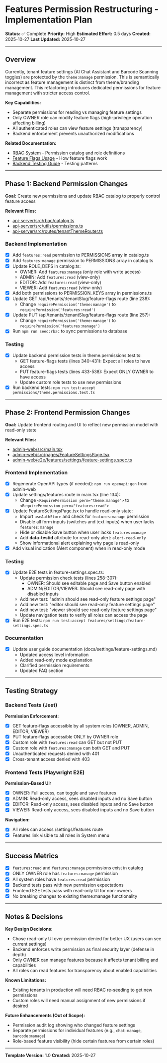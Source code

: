 # Features Permission Restructuring - Implementation Plan

**Status:** ✅ Complete
**Priority:** High
**Estimated Effort:** 0.5 days
**Created:** 2025-10-27
**Last Updated:** 2025-10-27

---

## Overview

Currently, tenant feature settings (AI Chat Assistant and Barcode Scanning toggles) are protected by the `theme:manage` permission. This is semantically incorrect as feature management is distinct from theme/branding management. This refactoring introduces dedicated permissions for feature management with stricter access control.

**Key Capabilities:**
- Separate permissions for reading vs managing feature settings
- Only OWNER role can modify feature flags (high-privilege operation affecting billing)
- All authenticated roles can view feature settings (transparency)
- Backend enforcement prevents unauthorized modifications

**Related Documentation:**
- [RBAC System](../../System/rbac-system.md) - Permission catalog and role definitions
- [Feature Flags Usage](../../SOP/feature_flags_usage.md) - How feature flags work
- [Backend Testing Guide](../../../api-server/__tests__/TEST_TEMPLATE.md) - Testing patterns

---

## Phase 1: Backend Permission Changes

**Goal:** Create new permissions and update RBAC catalog to properly control feature access

**Relevant Files:**
- [api-server/src/rbac/catalog.ts](../../../api-server/src/rbac/catalog.ts)
- [api-server/src/utils/permissions.ts](../../../api-server/src/utils/permissions.ts)
- [api-server/src/routes/tenantThemeRouter.ts](../../../api-server/src/routes/tenantThemeRouter.ts)

### Backend Implementation

- [x] Add `features:read` permission to PERMISSIONS array in catalog.ts
- [x] Add `features:manage` permission to PERMISSIONS array in catalog.ts
- [x] Update ROLE_DEFS in catalog.ts:
  - OWNER: Add `features:manage` (only role with write access)
  - ADMIN: Add `features:read` (view-only)
  - EDITOR: Add `features:read` (view-only)
  - VIEWER: Add `features:read` (view-only)
- [x] Add both permissions to PERMISSION_KEYS array in permissions.ts
- [x] Update GET /api/tenants/:tenantSlug/feature-flags route (line 238):
  - Change `requirePermission('theme:manage')` to `requirePermission('features:read')`
- [x] Update PUT /api/tenants/:tenantSlug/feature-flags route (line 257):
  - Change `requirePermission('theme:manage')` to `requirePermission('features:manage')`
- [x] Run `npm run seed:rbac` to sync permissions to database

### Testing

- [x] Update backend permission tests in theme.permissions.test.ts:
  - GET feature-flags tests (lines 340-431): Expect all roles to have access
  - PUT feature-flags tests (lines 433-538): Expect ONLY OWNER to have access
  - Update custom role tests to use new permissions
- [x] Run backend tests: `npm run test:accept permissions/theme.permissions.test.ts`

---

## Phase 2: Frontend Permission Changes

**Goal:** Update frontend routing and UI to reflect new permission model with read-only state

**Relevant Files:**
- [admin-web/src/main.tsx](../../../admin-web/src/main.tsx)
- [admin-web/src/pages/FeatureSettingsPage.tsx](../../../admin-web/src/pages/FeatureSettingsPage.tsx)
- [admin-web/e2e/features/settings/feature-settings.spec.ts](../../../admin-web/e2e/features/settings/feature-settings.spec.ts)

### Frontend Implementation

- [x] Regenerate OpenAPI types (if needed): `npm run openapi:gen` from admin-web
- [x] Update settings/features route in main.tsx (line 134):
  - Change `<RequirePermission perm="theme:manage">` to `<RequirePermission perm="features:read">`
- [x] Update FeatureSettingsPage.tsx to handle read-only state:
  - Import `useAuthStore` and check for `features:manage` permission
  - Disable all form inputs (switches and text inputs) when user lacks `features:manage`
  - Hide or disable Save button when user lacks `features:manage`
  - Add **data-testid** attribute for read-only alert: `alert-read-only`
  - Show informational alert explaining why page is read-only
- [x] Add visual indication (Alert component) when in read-only mode

### Testing

- [x] Update E2E tests in feature-settings.spec.ts:
  - Update permission check tests (lines 258-307):
    - OWNER: Should see editable page and Save button enabled
    - ADMIN/EDITOR/VIEWER: Should see read-only page with disabled inputs
  - Add new test: "admin should see read-only feature settings page"
  - Add new test: "editor should see read-only feature settings page"
  - Add new test: "viewer should see read-only feature settings page"
  - Update navigation tests to verify all roles can access the page
- [x] Run E2E tests: `npm run test:accept features/settings/feature-settings.spec.ts`

### Documentation

- [x] Update user guide documentation (docs/settings/feature-settings.md)
  - Updated access level information
  - Added read-only mode explanation
  - Clarified permission requirements
  - Updated FAQ section

---

## Testing Strategy

### Backend Tests (Jest)

**Permission Enforcement:**
- [x] GET feature-flags accessible by all system roles (OWNER, ADMIN, EDITOR, VIEWER)
- [x] PUT feature-flags accessible ONLY by OWNER role
- [x] Custom role with `features:read` can GET but not PUT
- [x] Custom role with `features:manage` can both GET and PUT
- [x] Unauthenticated requests denied with 401
- [x] Cross-tenant access denied with 403

### Frontend Tests (Playwright E2E)

**Permission-Based UI:**
- [x] OWNER: Full access, can toggle and save features
- [x] ADMIN: Read-only access, sees disabled inputs and no Save button
- [x] EDITOR: Read-only access, sees disabled inputs and no Save button
- [x] VIEWER: Read-only access, sees disabled inputs and no Save button

**Navigation:**
- [x] All roles can access /settings/features route
- [x] Features link visible to all roles in System menu

---

## Success Metrics

- [x] `features:read` and `features:manage` permissions exist in catalog
- [x] ONLY OWNER role has `features:manage` permission
- [x] All system roles have `features:read` permission
- [x] Backend tests pass with new permission expectations
- [x] Frontend E2E tests pass with read-only UI for non-owners
- [x] No breaking changes to existing theme:manage functionality

---

## Notes & Decisions

**Key Design Decisions:**
- Chose read-only UI over permission denied for better UX (users can see current settings)
- Backend enforces write permission as final security layer (defense in depth)
- Only OWNER can manage features because it affects tenant billing and capabilities
- All roles can read features for transparency about enabled capabilities

**Known Limitations:**
- Existing tenants in production will need RBAC re-seeding to get new permissions
- Custom roles will need manual assignment of new permissions if desired

**Future Enhancements (Out of Scope):**
- Permission audit log showing who changed feature settings
- Separate permissions for individual features (e.g., `chat:manage`, `barcode:manage`)
- Role-based feature visibility (hide certain features from certain roles)

---

**Template Version:** 1.0
**Created:** 2025-10-27

